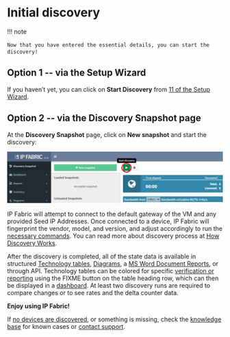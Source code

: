 # Initial discovery

!!! note

    Now that you have entered the essential details, you can start the discovery!

## Option 1 -- via the Setup Wizard

If you haven’t yet, you can click on **Start Discovery** from [11 of the Setup Wizard](11_-_Configuration_Complete).

## Option 2 -- via the Discovery Snapshot page

At the **Discovery Snapshot** page, click on **New snapshot** and start the discovery:

![Start discovery](start_discovery.png)

IP Fabric will attempt to connect to the default gateway of the VM and any provided Seed IP Addresses. Once connected to a device, IP Fabric will fingerprint the vendor, model, and version, and adjust accordingly to run the [necessary commands](../overview/vendors_features.md#cli-commands-used-during-discovery). You can read more about discovery process at [How Discovery Works](../overview/discovery.md).

After the discovery is completed, all of the state data is available in structured [Technology tables](Technology_Tables), [Diagrams](Diagrams_up_to_3.8.x_), a [MS Word Document Reports](Reports), or through API. Technology tables can be colored for specific [verification or reporting](Technology_verification_and_analysis) using the FIXME button on the table heading row, which can then be displayed in a [dashboard](Dashboard). At least two discovery runs are required to compare changes or to see rates and the delta counter data.

**Enjoy using IP Fabric!**

If [no devices are discovered](https://ipfabric.atlassian.net/wiki/spaces/NK/pages/79986690/No+devices+discovered), or something is missing, check the [knowledge base](https://kb.ipfabric.io) for known cases or [contact support](https://ipfabric.atlassian.net/servicedesk/customer/portals).
